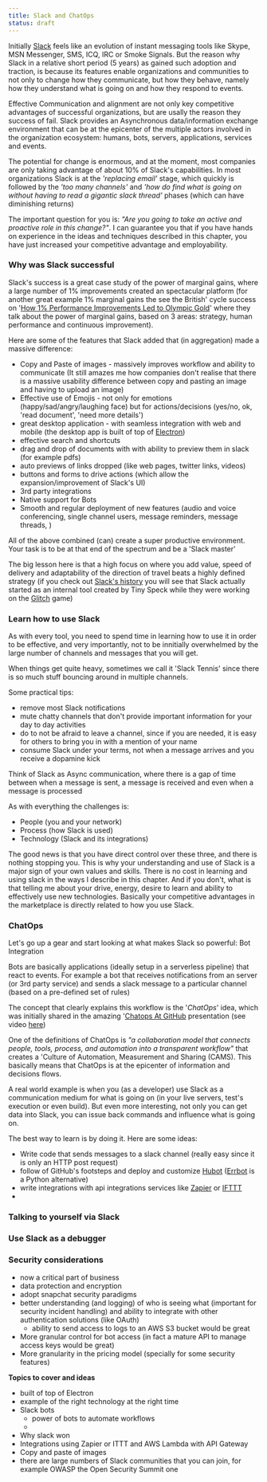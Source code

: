 ```yaml
---
title: Slack and ChatOps
status: draft
---
```


Initially [Slack](https://slack.com/) feels like an evolution of instant messaging tools like Skype, MSN Messenger, SMS, ICQ, IRC or Smoke Signals. But the reason why Slack in a relative short period (5 years) as gained such adoption and traction, is because its features enable organizations and communities to not only to change how they communicate, but how they behave, namely how they understand what is going on and how they respond to events.

Effective Communication and alignment are not only key competitive advantages of successful organizations, but are usally the reason they success of fail. Slack provides an Asynchronous data/information exchange environment that can be at the epicenter of the multiple actors involved in the organization ecosystem: humans, bots, servers, applications, services and events.

The potential for change is enormous, and at the moment, most companies are only taking advantage of about 10% of Slack's capabilities. In most organizations Slack is at the _'replacing email'_ stage, which quickly is followed by the _'too many channels'_ and _'how do find what is going on without having to read a gigantic slack thread'_ phases (which can have diminishing returns)

The important question for you is: _"Are you going to take an active and proactive role in this change?"_. I can guarantee you that if you have hands on experience in the ideas and techniques described in this chapter, you have just increased your competitive advantage and employability.

### Why was Slack successful

Slack's success is a great case study of the power of marginal gains, where a large number of 1% improvements created an spectacular platform (for another great example 1% marginal gains the see the British' cycle success on '[How 1% Performance Improvements Led to Olympic Gold](https://hbr.org/2015/10/how-1-performance-improvements-led-to-olympic-gold)' where they talk about the power of marginal gains, based on 3 areas: strategy, human performance and continuous improvement).

Here are some of the features that Slack added that (in aggregation) made a massive difference:

 - Copy and Paste of images - massively improves workflow and ability to communicate (It still amazes me how companies don't realise that there is a massive usability difference between copy and pasting an image and having to upload an image)
 - Effective use of Emojis - not only for emotions (happy/sad/angry/laughing face) but for actions/decisions (yes/no, ok, 'read document', 'need more details')
 - great desktop application - with seamless integration with web and mobile (the desktop app is built of top of [Electron](https://electronjs.org/))
 - effective search and shortcuts
 - drag and drop of documents with with ability to preview them in slack (for example pdfs)
 - auto previews of links dropped (like web pages, twitter links, videos)
 - buttons and forms to drive actions (which allow the expansion/improvement of Slack's UI)
 - 3rd party integrations 
 - Native support for Bots
 - Smooth and regular deployment of new features (audio and voice conferencing, single channel users, message reminders, message threads, )

All of the above combined (can) create a super productive environment. Your task is to be at that end of the spectrum and be a 'Slack master'

The big lesson here is that a high focus on where you add value, speed of delivery and adaptability of the direction of travel beats a highly defined strategy (if you check out [Slack's history](https://en.wikipedia.org/wiki/Slack_(software)) you will see that Slack actually started as an internal tool created by Tiny Speck while they were working on the [Glitch](https://en.wikipedia.org/wiki/Glitch_(video_game)) game)

### Learn how to use Slack

As with every tool, you need to spend time in learning how to use it in order to be effective, and very importantly, not to be innitially overwhelmed by the large number of channels and messages that you will get. 

When things get quite heavy, sometimes we call it 'Slack Tennis' since there is so much stuff bouncing around in multiple channels.

Some practical tips:

 - remove most  Slack notifications 
 - mute chatty channels that don't provide important information for your day to day activities
 - do to not be afraid to leave a channel, since if you are needed, it is easy for others to bring you in with a mention of your name
 - consume Slack under your terms, not when a message arrives and you receive a dopamine kick
 
 Think of Slack as Async communication, where there is a gap of time between when a message is sent, a message is received and even when a message is processed

 As with everything the challenges is:
 
 - People (you and your network)
 - Process (how Slack is used) 
 - Technology (Slack and its integrations)

 The good news is that you have direct control over these three, and there is nothing stopping you. This is why your understanding and use of Slack is a major sign of your own values and skills. There is no cost in learning and using slack in the ways I describe in this chapter. And if you don't, what is that telling me about your drive, energy, desire to learn and ability to effectively use new technologies. Basically your competitive advantages in the marketplace is directly related to how you use Slack.

### ChatOps

Let's go up a gear and start looking at what makes Slack so powerful: Bot Integration

Bots are basically applications (ideally setup in a serverless pipeline) that react to events. For example a bot that receives notifications from an server (or 3rd party service) and sends a slack message to a particular channel (based on a pre-defined set of rules)

The concept that clearly explains this workflow is the '_ChatOps_' idea, which was initially shared in the amazing '[Chatops At GitHub](https://speakerdeck.com/jnewland/chatops-at-github) presentation (see video [here](https://www.youtube.com/watch?v=NST3u-GjjFw)) 

One of the definitions of ChatOps is  _"a collaboration model that connects people, tools, process, and automation into a transparent workflow"_ that creates a  'Culture of Automation, Measurement and Sharing (CAMS). This basically means that ChatOps is at the epicenter of information and decisions flows.

A real world example is when you (as a developer) use Slack as a communication medium for what is going on (in your live servers, test's execution or even build). But even more interesting, not only you can get data into Slack, you can issue back commands and influence what is going on. 

The best way to learn is by doing it. Here are some ideas:
- Write code that sends messages to a slack channel (really easy since it is only an HTTP post request)
- follow of GitHub's footsteps and deploy and customize [Hubot](https://hubot.github.com/) ([Errbot](http://errbot.io/) is a Python alternative)
- write integrations with api integrations services like [Zapier](https://zapier.com/) or [IFTTT](https://ifttt.com/)
- 

### Talking to yourself via Slack

### Use Slack as a debugger



### Security considerations
 - now a critical part of business
 - data protection and encryption
 - adopt snapchat security paradigms
 - better understanding (and logging) of who is seeing what (important for security incident handling) and ability to integrate with other authentication solutions (like OAuth)
    - ability to send access to logs to an AWS S3 bucket would be great
 - More granular control for bot access (in fact a mature API to manage access keys would be great)
 - More granularity in the pricing model (specially for some security features)
 





**Topics to cover and ideas**

- built of top of Electron
- example of the right technology at the right time
 - Slack bots
    - power of bots to automate workflows    
    - 
 - Why slack won
 - Integrations using Zapier or ITTT and AWS Lambda with API Gateway
 - Copy and paste of images
 - there are large numbers of Slack communities that you can join, for example OWASP the Open Security Summit one
 